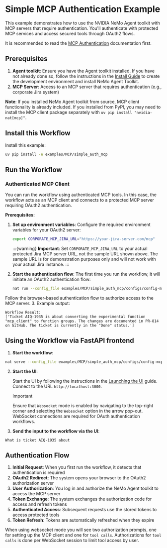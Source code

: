 <!--
SPDX-FileCopyrightText: Copyright (c) 2025, NVIDIA CORPORATION & AFFILIATES. All rights reserved.
SPDX-License-Identifier: Apache-2.0

Licensed under the Apache License, Version 2.0 (the "License");
you may not use this file except in compliance with the License.
You may obtain a copy of the License at

http://www.apache.org/licenses/LICENSE-2.0

Unless required by applicable law or agreed to in writing, software
distributed under the License is distributed on an "AS IS" BASIS,
WITHOUT WARRANTIES OR CONDITIONS OF ANY KIND, either express or implied.
See the License for the specific language governing permissions and
limitations under the License.
-->

# Simple MCP Authentication Example

This example demonstrates how to use the NVIDIA NeMo Agent toolkit with MCP servers that require authentication. You'll authenticate with protected MCP services and access secured tools through OAuth2 flows.

It is recommended to read the [MCP Authentication](../../../docs/source/workflows/mcp/mcp-auth.md) documentation first.

## Prerequisites

1. **Agent toolkit**: Ensure you have the Agent toolkit installed. If you have not already done so, follow the instructions in the [Install Guide](../../../docs/source/quick-start/installing.md#install-from-source) to create the development environment and install NeMo Agent Toolkit.
2. **MCP Server**: Access to an MCP server that requires authentication (e.g., corporate Jira system)

**Note**: If you installed NeMo Agent toolkit from source, MCP client functionality is already included. If you installed from PyPI, you may need to install the MCP client package separately with `uv pip install "nvidia-nat[mcp]"`.

## Install this Workflow

Install this example:

```bash
uv pip install -e examples/MCP/simple_auth_mcp
```

## Run the Workflow

### Authenticated MCP Client

You can run the workflow using authenticated MCP tools. In this case, the workflow acts as an MCP client and connects to a protected MCP server requiring OAuth2 authentication.

**Prerequisites:**
1. **Set up environment variables**: Configure the required environment variables for your OAuth2 server:
   ```bash
   export CORPORATE_MCP_JIRA_URL="https://your-jira-server.com/mcp"
   ```

   :::{warning}
   **Important**: Set `CORPORATE_MCP_JIRA_URL` to your actual protected Jira MCP server URL, not the sample URL shown above. The sample URL is for demonstration purposes only and will not work with your actual Jira instance.
   :::

2. **Start the authentication flow**: The first time you run the workflow, it will initiate an OAuth2 authentication flow:
   ```bash
   nat run --config_file examples/MCP/simple_auth_mcp/configs/config-mcp-auth-jira.yml --input "What is ticket AIQ-1935 about"
   ```

Follow the browser-based authentication flow to authorize access to the MCP server.
3. Example output:
```text
Workflow Result:
['Ticket AIQ-1935 is about converting the experimental function "mcp_client" to function groups. The changes are documented in PR-814 on GitHub. The ticket is currently in the "Done" status.']
```


## Using the Workflow via FastAPI frontend
1. **Start the workflow**:
```bash
nat serve --config_file examples/MCP/simple_auth_mcp/configs/config-mcp-auth-jira.yml
```

2. **Start the UI**:

   Start the UI by following the instructions in the [Launching the UI](../../../docs/source/quick-start/launching-ui.md) guide. Connect to the URL `http://localhost:3000`.

   > [!IMPORTANT]
   > Ensure that `Websocket` mode is enabled by navigating to the top-right corner and selecting the `Websocket` option in the arrow pop-out. WebSocket connections are required for OAuth authentication workflows.

3. **Send the input to the workflow via the UI**:
```text
What is ticket AIQ-1935 about
```

## Authentication Flow

1. **Initial Request**: When you first run the workflow, it detects that authentication is required
2. **OAuth2 Redirect**: The system opens your browser to the OAuth2 authorization server
3. **User Authorization**: You log in and authorize the NeMo Agent toolkit to access the MCP server
4. **Token Exchange**: The system exchanges the authorization code for access and refresh tokens
5. **Authenticated Access**: Subsequent requests use the stored tokens to access protected tools
6. **Token Refresh**: Tokens are automatically refreshed when they expire

When using websocket mode you will see two authorization prompts, one for setting up the MCP client and one for `tool calls`. Authorizations for `tool calls` is done per WebSocket session to limit tool access by user.

